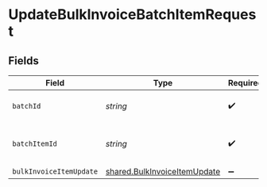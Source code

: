 # UpdateBulkInvoiceBatchItemRequest


## Fields

| Field                                                                        | Type                                                                         | Required                                                                     | Description                                                                  |
| ---------------------------------------------------------------------------- | ---------------------------------------------------------------------------- | ---------------------------------------------------------------------------- | ---------------------------------------------------------------------------- |
| `batchId`                                                                    | *string*                                                                     | :heavy_check_mark:                                                           | Unique identifier for a batch                                                |
| `batchItemId`                                                                | *string*                                                                     | :heavy_check_mark:                                                           | Unique identifier for an item in a batch                                     |
| `bulkInvoiceItemUpdate`                                                      | [shared.BulkInvoiceItemUpdate](../../models/shared/bulkinvoiceitemupdate.md) | :heavy_minus_sign:                                                           | N/A                                                                          |